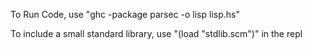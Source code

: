 To Run Code, use "ghc -package parsec -o lisp lisp.hs"

To include a small standard library, use "(load "stdlib.scm")" in the repl
